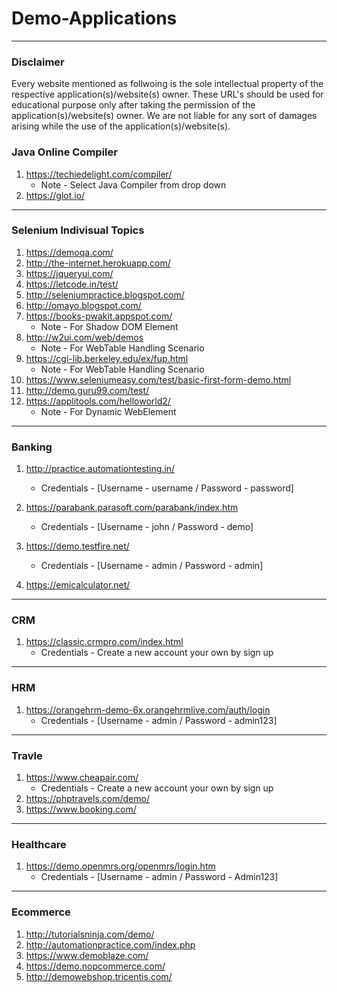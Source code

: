 # Demo-Applications

---

### Disclaimer

Every website mentioned as follwoing is the sole intellectual property of the respective application(s)/website(s) owner.
These URL's should be used for educational purpose only after taking the permission of the application(s)/website(s) owner.
We are not liable for any sort of damages arising while the use of the application(s)/website(s).

### Java Online Compiler
1. https://techiedelight.com/compiler/
	* Note - Select Java Compiler from drop down
2. https://glot.io/

---

### Selenium Indivisual Topics
1. https://demoqa.com/
2. http://the-internet.herokuapp.com/
3. https://jqueryui.com/
4. https://letcode.in/test/
5. http://seleniumpractice.blogspot.com/
6. http://omayo.blogspot.com/
7. https://books-pwakit.appspot.com/
	* Note - For Shadow DOM Element
8. http://w2ui.com/web/demos
	* Note - For WebTable Handling Scenario
9. https://cgi-lib.berkeley.edu/ex/fup.html
	* Note - For WebTable Handling Scenario
10. https://www.seleniumeasy.com/test/basic-first-form-demo.html
11. http://demo.guru99.com/test/
12. https://applitools.com/helloworld2/
	* Note - For Dynamic WebElement

---

### Banking
1. http://practice.automationtesting.in/
	* Credentials - [Username - username / Password - password]

2. https://parabank.parasoft.com/parabank/index.htm
	* Credentials - [Username - john / Password - demo]

3. https://demo.testfire.net/
	* Credentials - [Username - admin / Password - admin]

4. https://emicalculator.net/

---

### CRM
1. https://classic.crmpro.com/index.html
	* Credentials - Create a new account your own by sign up

---


### HRM
1. https://orangehrm-demo-6x.orangehrmlive.com/auth/login
	* Credentials - [Username - admin / Password - admin123]

---

### Travle
1. https://www.cheapair.com/
	* Credentials - Create a new account your own by sign up
2. https://phptravels.com/demo/
3. https://www.booking.com/

---

### Healthcare
1. https://demo.openmrs.org/openmrs/login.htm
	* Credentials - [Username - admin / Password - Admin123]

---

### Ecommerce
1. http://tutorialsninja.com/demo/
2. http://automationpractice.com/index.php
3. https://www.demoblaze.com/
4. https://demo.nopcommerce.com/
5. http://demowebshop.tricentis.com/
